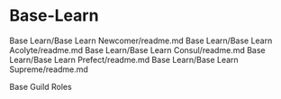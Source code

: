 # Base-Learn

Base Learn/Base Learn Newcomer/readme.md
Base Learn/Base Learn Acolyte/readme.md
Base Learn/Base Learn Consul/readme.md
Base Learn/Base Learn Prefect/readme.md
Base Learn/Base Learn Supreme/readme.md

Base Guild Roles

